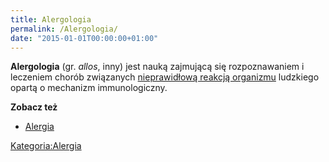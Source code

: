 ```yaml
---
title: Alergologia
permalink: /Alergologia/
date: "2015-01-01T00:00:00+01:00"
---
```


**Alergologia** (gr. *allos*, inny) jest nauką zajmującą się rozpoznawaniem i leczeniem chorób związanych [nieprawidłową reakcją organizmu](/atopedia/Reakcja_alergiczna "wikilink") ludzkiego opartą o mechanizm immunologiczny.

**Zobacz też**

-   [Alergia](/atopedia/Alergia "wikilink")

[Kategoria:Alergia](/atopedia/Kategoria:Alergia "wikilink")